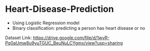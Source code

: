 # Heart-Disease-Prediction

- Using Logistic Regression model
- Binary classification: predicting a person has heart disease or no

Dataset Link: https://drive.google.com/file/d/1wvR-Pq0aUmw8u9yuTGUC_BeuNuLCYgmx/view?usp=sharing
